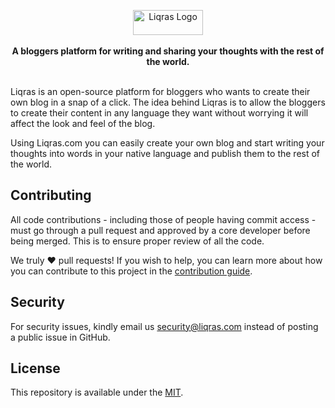 <p align="center">
    <a href="https://liqras.com" target="_blank">
      <img width="112" height="40" src="https://liqras.com/images/liqras-f-logo-b.png" alt="Liqras Logo">
    </a>
    <br />
    <br />
    <b>A bloggers platform for writing and sharing your thoughts with the rest of the world.</b>
    <br />
    <br />
</p>

Liqras is an open-source platform for bloggers who wants to create their own blog in a snap of a click.
The idea behind Liqras is to allow the bloggers to create their content in any language they want without worrying it will affect the look and feel of the blog.

Using Liqras.com you can easily create your own blog and start writing your thoughts into words in your native language and publish them to the rest of the world.


## Contributing

All code contributions - including those of people having commit access - must go through a pull request and approved by a core developer before being merged. This is to ensure proper review of all the code.

We truly ❤️ pull requests! If you wish to help, you can learn more about how you can contribute to this project in the [contribution guide](CONTRIBUTING.md).

## Security

For security issues, kindly email us [security@liqras.com](mailto:security@liqras.com) instead of posting a public issue in GitHub.

## License

This repository is available under the [MIT](./LICENSE).
